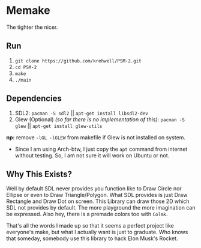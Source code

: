# Memake
The tighter the nicer.

## Run
1. `git clone https://github.com/krehwell/PSM-2.git`
2. `cd PSM-2`
3. `make`
4. `./main`

## Dependencies
1. SDL2: `pacman -S sdl2` || `apt-get install libsdl2-dev`
2. Glew (Optional) _(so far there is no implementation of this)_: `pacman -S glew` || `apt-get install glew-utils`

**np:** remove `-lGL -lGLEW` from makefile if Glew is not installed on system.
- Since I am using Arch-btw, I just copy the `apt` command from internet without testing. So, I am not sure it will work on Ubuntu or not.

## Why This Exists?
Well by default SDL never provides you function like to Draw Circle nor Ellipse or even to Draw Triangle/Polygon. What SDL provides is 
just Draw Rectangle and Draw Dot on screen. This Library can draw those 2D which SDL not provides by default. The more playground the more
imagination can be expressed. Also hey, there is a premade colors too with `Colmk`.
  
That's all the words I made up so that it seems a perfect project like everyone's make, but what I actually want is just to graduate. Who knows that someday, somebody use this library
to hack Elon Musk's Rocket.
